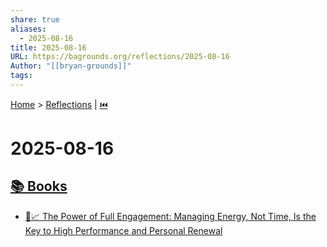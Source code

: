 ```yaml
---
share: true
aliases:
  - 2025-08-16
title: 2025-08-16
URL: https://bagrounds.org/reflections/2025-08-16
Author: "[[bryan-grounds]]"
tags: 
---
```

[Home](../index.md) > [Reflections](./index.md) | [⏮️](./2025-08-15.md)  
# 2025-08-16  
## [📚 Books](../books/index.md)  
- [🔋📈 The Power of Full Engagement: Managing Energy, Not Time, Is the Key to High Performance and Personal Renewal](../books/the-power-of-full-engagement-managing-energy-not-time-is-the-key-to-high-performance-and-personal-renewal.md)